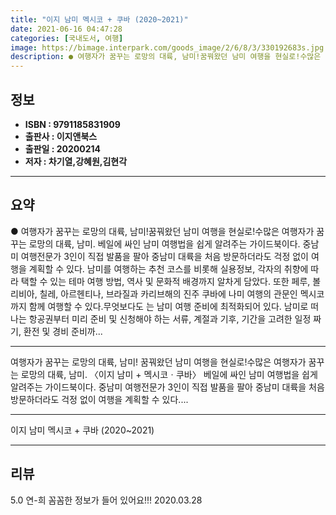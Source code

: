```yaml
---
title: "이지 남미 멕시코 + 쿠바 (2020~2021)"
date: 2021-06-16 04:47:28
categories: [국내도서, 여행]
image: https://bimage.interpark.com/goods_image/2/6/8/3/330192683s.jpg
description: ● 여행자가 꿈꾸는 로망의 대륙, 남미!꿈꿔왔던 남미 여행을 현실로!수많은 여행자가 꿈꾸는 로망의 대륙, 남미. 베일에 싸인 남미 여행법을 쉽게 알려주는 가이드북이다. 중남미 여행전문가 3인이 직접 발품을 팔아 중남미 대륙을 처음 방문하더라도 걱정 없이 여행을 계획할 수 있다. 남미
---
```


## **정보**

- **ISBN : 9791185831909**
- **출판사 : 이지앤북스**
- **출판일 : 20200214**
- **저자 : 차기열,강혜원,김현각**

------



## **요약**

●  여행자가 꿈꾸는 로망의 대륙, 남미!꿈꿔왔던 남미 여행을 현실로!수많은 여행자가 꿈꾸는 로망의 대륙, 남미.  베일에 싸인 남미 여행법을 쉽게 알려주는 가이드북이다. 중남미 여행전문가 3인이 직접 발품을 팔아 중남미 대륙을 처음 방문하더라도 걱정 없이 여행을 계획할 수 있다. 남미를 여행하는 추천 코스를 비롯해 실용정보, 각자의 취향에 따라 택할 수 있는 테마 여행 방법, 역사 및 문화적 배경까지 알차게 담았다. 또한 페루, 볼리비아, 칠레, 아르헨티나, 브라질과 카리브해의 진주 쿠바에 나미 여행의 관문인 멕시코까지 함께 여행할 수 있다.무엇보다도 는 남미 여행 준비에 최적화되어 있다. 남미로 떠나는 항공권부터 미리 준비 및 신청해야 하는 서류, 계절과 기후, 기간을 고려한 일정 짜기, 환전 및 경비 준비까...

------

여행자가 꿈꾸는 로망의 대륙, 남미!
꿈꿔왔던 남미 여행을 현실로!수많은 여행자가 꿈꾸는 로망의 대륙, 남미. 〈이지 남미 + 멕시코ㆍ쿠바〉 베일에 싸인 남미 여행법을 쉽게 알려주는 가이드북이다. 중남미 여행전문가 3인이 직접 발품을 팔아 중남미 대륙을 처음 방문하더라도 걱정 없이 여행을 계획할 수 있다.... 

------


이지 남미 멕시코 + 쿠바 (2020~2021) 

------


## **리뷰** 

5.0 연-희 꼼꼼한 정보가 들어 있어요!!! 2020.03.28 <br/>